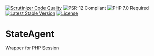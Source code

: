 [![Scrutinizer Code Quality](https://scrutinizer-ci.com/g/HexMakina/Smith/badges/quality-score.png?b=main)](https://scrutinizer-ci.com/g/HexMakina/Smith/?branch=main)
<img src="https://img.shields.io/badge/PSR-12-brightgreen" alt="PSR-12 Compliant" />
<img src="https://img.shields.io/badge/PHP-7.0-brightgreen" alt="PHP 7.0 Required" />
[![Latest Stable Version](http://poser.pugx.org/hexmakina/smith/v)](https://packagist.org/packages/hexmakina/smith)
[![License](http://poser.pugx.org/hexmakina/smith/license)](https://packagist.org/packages/hexmakina/smith)


# StateAgent
Wrapper for PHP Session
